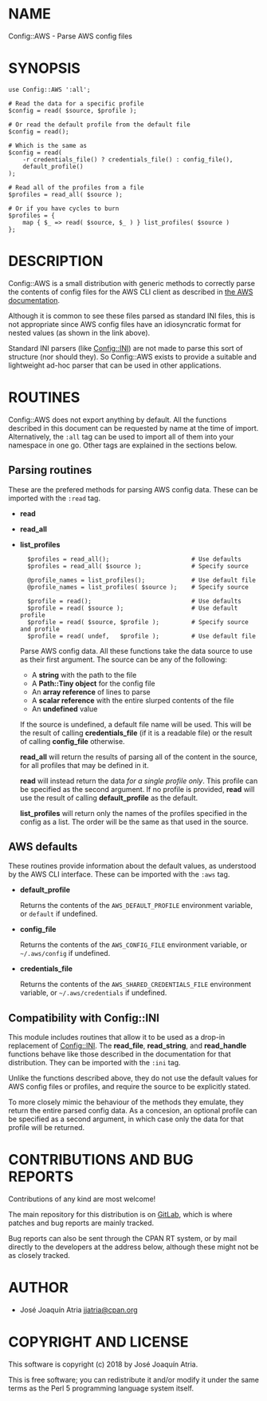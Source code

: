 # NAME

Config::AWS - Parse AWS config files

# SYNOPSIS

    use Config::AWS ':all';

    # Read the data for a specific profile
    $config = read( $source, $profile );

    # Or read the default profile from the default file
    $config = read();

    # Which is the same as
    $config = read(
        -r credentials_file() ? credentials_file() : config_file(),
        default_profile()
    );

    # Read all of the profiles from a file
    $profiles = read_all( $source );

    # Or if you have cycles to burn
    $profiles = {
        map { $_ => read( $source, $_ ) } list_profiles( $source )
    };

# DESCRIPTION

Config::AWS is a small distribution with generic methods to correctly parse
the contents of config files for the AWS CLI client as described in
[the AWS documentation](https://docs.aws.amazon.com/cli/latest/topic/config-vars.html).

Although it is common to see these files parsed as standard INI files, this
is not appropriate since AWS config files have an idiosyncratic format for
nested values (as shown in the link above).

Standard INI parsers (like [Config::INI](https://metacpan.org/pod/Config::INI)) are not made to parse this sort of
structure (nor should they). So Config::AWS exists to provide a suitable
and lightweight ad-hoc parser that can be used in other applications.

# ROUTINES

Config::AWS does not export anything by default. All the functions
described in this document can be requested by name at the time of import.
Alternatively, the `:all` tag can be used to import all of them into your
namespace in one go. Other tags are explained in the sections below.

## Parsing routines

These are the prefered methods for parsing AWS config data. These can be
imported with the `:read` tag.

- **read**
- **read\_all**
- **list\_profiles**

        $profiles = read_all();                       # Use defaults
        $profiles = read_all( $source );              # Specify source

        @profile_names = list_profiles();             # Use default file
        @profile_names = list_profiles( $source );    # Specify source

        $profile = read();                            # Use defaults
        $profile = read( $source );                   # Use default profile
        $profile = read( $source, $profile );         # Specify source and profile
        $profile = read( undef,   $profile );         # Use default file

    Parse AWS config data. All these functions take the data source to use as
    their first argument. The source can be any of the following:

    - A **string** with the path to the file
    - A **Path::Tiny object** for the config file
    - An **array reference** of lines to parse
    - A **scalar reference** with the entire slurped contents of the file
    - An **undefined** value

    If the source is undefined, a default file name will be used. This will be
    the result of calling **credentials\_file** (if it is a readable file) or the
    result of calling **config\_file** otherwise.

    **read\_all** will return the results of parsing all of the content in the
    source, for all profiles that may be defined in it.

    **read** will instead return the data _for a single profile only_. This
    profile can be specified as the second argument. If no profile is provided,
    **read** will use the result of calling **default\_profile** as the default.

    **list\_profiles** will return only the names of the profiles specified in the
    config as a list. The order will be the same as that used in the source.

## AWS defaults

These routines provide information about the default values, as understood
by the AWS CLI interface. These can be imported with the `:aws` tag.

- **default\_profile**

    Returns the contents of the `AWS_DEFAULT_PROFILE` environment variable, or
    `default` if undefined.

- **config\_file**

    Returns the contents of the `AWS_CONFIG_FILE` environment variable, or
    `~/.aws/config` if undefined.

- **credentials\_file**

    Returns the contents of the `AWS_SHARED_CREDENTIALS_FILE` environment
    variable, or `~/.aws/credentials` if undefined.

## Compatibility with Config::INI

This module includes routines that allow it to be used as a drop-in
replacement of [Config::INI](https://metacpan.org/pod/Config::INI). The **read\_file**, **read\_string**, and
**read\_handle** functions behave like those described in the documentation
for that distribution. They can be imported with the `:ini` tag.

Unlike the functions described above, they do not use the default values
for AWS config files or profiles, and require the source to be explicitly
stated.

To more closely mimic the behaviour of the methods they emulate, they return
the entire parsed config data. As a concesion, an optional profile can be
specified as a second argument, in which case only the data for that profile
will be returned.

# CONTRIBUTIONS AND BUG REPORTS

Contributions of any kind are most welcome!

The main repository for this distribution is on
[GitLab](https://gitlab.com/jjatria/Config-AWS), which is where patches
and bug reports are mainly tracked.

Bug reports can also be sent through the CPAN RT system, or by mail directly
to the developers at the address below, although these might not be as
closely tracked.

# AUTHOR

- José Joaquín Atria <jjatria@cpan.org>

# COPYRIGHT AND LICENSE

This software is copyright (c) 2018 by José Joaquín Atria.

This is free software; you can redistribute it and/or modify it under
the same terms as the Perl 5 programming language system itself.
